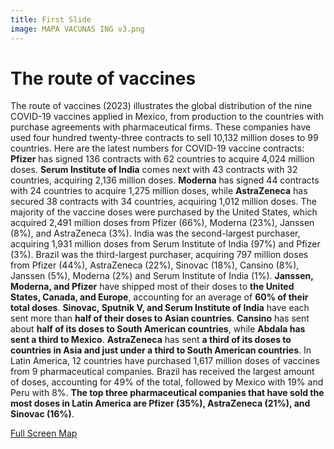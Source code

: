 ```yaml
---
title: First Slide
image: MAPA VACUNAS ING v3.png
---
```


# The route of vaccines

The route of vaccines (2023) illustrates the global distribution of the nine COVID-19 vaccines applied in Mexico, from production to the countries with purchase agreements with pharmaceutical firms. These companies have used four hundred twenty-three contracts to sell 10,132 million doses to 99 countries. Here are the latest numbers for COVID-19 vaccine contracts: **Pfizer** has signed 136 contracts with 62 countries to acquire 4,024 million doses. **Serum Institute of India** comes next with 43 contracts with 32 countries, acquiring 2,136 million doses. **Moderna** has signed 44 contracts with 24 countries to acquire 1,275 million doses, while **AstraZeneca** has secured 38 contracts with 34 countries, acquiring 1,012 million doses. The majority of the vaccine doses were purchased by the United States, which acquired 2,491 million doses from Pfizer (66%), Moderna (23%), Janssen (8%), and AstraZeneca (3%). India was the second-largest purchaser, acquiring 1,931 million doses from Serum Institute of India (97%) and Pfizer (3%). Brazil was the third-largest purchaser, acquiring 797 million doses from Pfizer (44%), AstraZeneca (22%), Sinovac (18%), Cansino (8%), Janssen (5%), Moderna (2%) and Serum Institute of India (1%). **Janssen, Moderna, and Pfizer** have shipped most of their doses to **the United States, Canada, and Europe**, accounting for an average of **60% of their total doses**. **Sinovac, Sputnik V, and Serum Institute of India** have each sent more than **half of their doses to Asian countries**. **Cansino** has sent about **half of its doses to South American countries**, while **Abdala has sent a third to Mexico**. **AstraZeneca** has sent **a third of its doses to countries in Asia and just under a third to South American countries**. In Latin America, 12 countries have purchased 1,617 million doses of vaccines from 9 pharmaceutical companies. Brazil has received the largest amount of doses, accounting for 49% of the total, followed by Mexico with 19% and Peru with 8%. **The top three pharmaceutical companies that have sold the most doses in Latin America are Pfizer (35%), AstraZeneca (21%), and Sinovac (16%)**.

<a class="btn btn-secondary" href="https://poderlatam.org/wp-content/uploads/2022/09/MAPA-VACUNAS-ING-v3.png" target="_blank">Full Screen Map</a>
<br>
